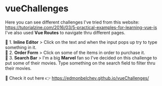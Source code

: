 # vueChallenges

Here you can see different challenges I've tried from this website: https://tutorialzine.com/2016/03/5-practical-examples-for-learning-vue-js
I've also used <b>Vue Routes</b> to navigate thru different pages.

🌊 1. <b>Inline Editor</b> > Click on the text and when the input pops up try to type something in it. <br>
🌊 2. <b>Order Form</b> > Click on some of the items in order to purchase it. <br>
🌊 3. <b>Search Bar</b> > I'm a big <b>Marvel</b> fan so I've decided on this challenge to put some of their movies. Type something on the search field to filter thru their movies.

🌊 Check it out here 👉 https://edmonbelchev.github.io/vueChallenges/
